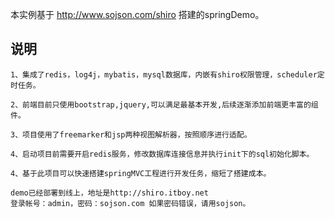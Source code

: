 本实例基于 http://www.sojson.com/shiro 搭建的springDemo。

## 说明
```
1、集成了redis，log4j，mybatis，mysql数据库，内嵌有shiro权限管理，scheduler定时任务。

2、前端目前只使用bootstrap,jquery,可以满足最基本开发,后续逐渐添加前端更丰富的组件。

3、项目使用了freemarker和jsp两种视图解析器，按照顺序进行适配。

4、启动项目前需要开启redis服务，修改数据库连接信息并执行init下的sql初始化脚本。

4、基于此项目可以快速搭建springMVC工程进行开发任务，缩短了搭建成本。
```

```
demo已经部署到线上，地址是http://shiro.itboy.net
登录帐号：admin，密码：sojson.com 如果密码错误，请用sojson。
```

